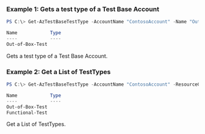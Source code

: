### Example 1: Gets a test type of a Test Base Account
```powershell
PS C:\> Get-AzTestBaseTestType -AccountName "ContosoAccount" -Name "Out-of-Box-Test" -ResourceGroupName "ContosoRG"

Name            Type
----            ----
Out-of-Box-Test

```

Gets a test type of a Test Base Account.

### Example 2: Get a List of TestTypes
```powershell
PS C:\> Get-AzTestBaseTestType -AccountName "ContosoAccount" -ResourceGroupName "ContosoRG"

Name            Type
----            ----
Out-of-Box-Test
Functional-Test

```

Get a List of TestTypes.

